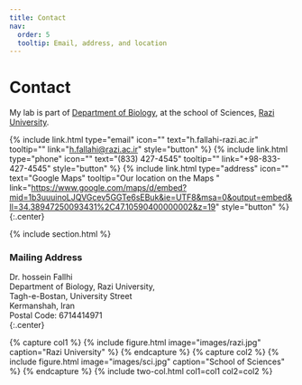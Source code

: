 ```yaml
---
title: Contact
nav:
  order: 5
  tooltip: Email, address, and location
---
```


# <i class="fas fa-envelope"></i>Contact

My lab is part of [Department of Biology](https://sci.razi.ac.ir/~h.fallahi), at the school of Sciences, [Razi University](https://old.razi.ac.ir/en/home).


{%
  include link.html
  type="email"
  icon=""
  text="h.fallahi-razi.ac.ir"
  tooltip=""
  link="h.fallahi@razi.ac.ir"
  style="button"
%}
{%
  include link.html
  type="phone"
  icon=""
  text="(833) 427-4545"
  tooltip=""
  link="+98-833-427-4545"
  style="button"
%}
{%
  include link.html
  type="address"
  icon=""
  text="Google Maps"
  tooltip="Our location on the Maps "
  link="https://www.google.com/maps/d/embed?mid=1b3uuuinoLJQVGcev5GGTe6sEBuk&ie=UTF8&msa=0&output=embed&ll=34.38947250093431%2C47.10590400000002&z=19"
  style="button"
%}
{:.center}

{% include section.html %}

### <i class="fas fa-mail-bulk"></i>Mailing Address

Dr. hossein Fallhi  
Department of Biology, Razi University,  
Tagh-e-Bostan, University Street  
Kermanshah, Iran  
Postal Code: 6714414971  
{:.center}

{% capture col1 %}
{%
  include figure.html
  image="images/razi.jpg"
  caption="Razi University"
%}
{% endcapture %}
{% capture col2 %}
{%
  include figure.html
  image="images/sci.jpg"
  caption="School of Sciences"
%}
{% endcapture %}
{% include two-col.html col1=col1 col2=col2 %}
